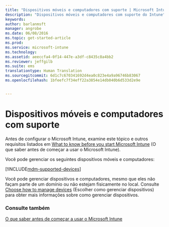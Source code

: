 ```yaml
---
title: "Dispositivos móveis e computadores com suporte | Microsoft Intune"
description: "Dispositivos móveis e computadores com suporte do Intune"
keywords: 
author: barlanmsft
manager: angrobe
ms.date: 06/08/2016
ms.topic: get-started-article
ms.prod: 
ms.service: microsoft-intune
ms.technology: 
ms.assetid: aeeccfa4-0f14-447e-a3df-c8435c8a4bb2
ms.reviewer: jeffgilb
ms.suite: ems
translationtype: Human Translation
ms.sourcegitcommit: 6d1c7c670341692d4ea0c823e4a9a96746b83067
ms.openlocfilehash: 1bfeefc7f34eff22a3854e14db040b6d533d2e9e


---
```


# Dispositivos móveis e computadores com suporte

Antes de configurar o Microsoft Intune, examine este tópico e outros requisitos listados em [What to know before you start Microsoft Intune](what-to-know-before-you-start-microsoft-intune.md) (O que saber antes de começar a usar o Microsoft Intune).

Você pode gerenciar os seguintes dispositivos móveis e computadores:

[!INCLUDE[mdm-supported-devices](../includes/mdm-supported-devices.md)]

Você pode gerenciar dispositivos e computadores, mesmo que eles não façam parte de um domínio ou não estejam fisicamente no local. Consulte [Choose how to manage devices](/Intune/get-started/choose-how-to-manage-devices) (Escolher como gerenciar dispositivos) para obter mais informações sobre como gerenciar dispositivos.


### Consulte também
[O que saber antes de começar a usar o Microsoft Intune](what-to-know-before-you-start-microsoft-intune.md)



<!--HONumber=Aug16_HO4-->


